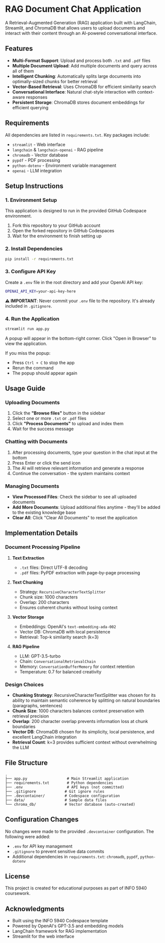 # RAG Document Chat Application

A Retrieval-Augmented Generation (RAG) application built with LangChain, Streamlit, and ChromaDB that allows users to upload documents and interact with their content through an AI-powered conversational interface.

## Features

- **Multi-Format Support**: Upload and process both `.txt` and `.pdf` files
- **Multiple Document Upload**: Add multiple documents and query across all of them
- **Intelligent Chunking**: Automatically splits large documents into optimally-sized chunks for better retrieval
- **Vector-Based Retrieval**: Uses ChromaDB for efficient similarity search
- **Conversational Interface**: Natural chat-style interaction with context-aware responses
- **Persistent Storage**: ChromaDB stores document embeddings for efficient querying

## Requirements

All dependencies are listed in `requirements.txt`. Key packages include:
- `streamlit` - Web interface
- `langchain` & `langchain-openai` - RAG pipeline
- `chromadb` - Vector database
- `pypdf` - PDF processing
- `python-dotenv` - Environment variable management
- `openai` - LLM integration

## Setup Instructions

### 1. Environment Setup

This application is designed to run in the provided GitHub Codespace environment.

1. Fork this repository to your GitHub account
2. Open the forked repository in GitHub Codespaces
3. Wait for the environment to finish setting up

### 2. Install Dependencies

```bash
pip install -r requirements.txt
```

### 3. Configure API Key

Create a `.env` file in the root directory and add your OpenAI API key:

```bash
OPENAI_API_KEY=your-api-key-here
```

**⚠️ IMPORTANT**: Never commit your `.env` file to the repository. It's already included in `.gitignore`.

### 4. Run the Application

```bash
streamlit run app.py
```

A popup will appear in the bottom-right corner. Click "Open in Browser" to view the application.

If you miss the popup:
- Press `Ctrl + C` to stop the app
- Rerun the command
- The popup should appear again

## Usage Guide

### Uploading Documents

1. Click the **"Browse files"** button in the sidebar
2. Select one or more `.txt` or `.pdf` files
3. Click **"Process Documents"** to upload and index them
4. Wait for the success message

### Chatting with Documents

1. After processing documents, type your question in the chat input at the bottom
2. Press Enter or click the send icon
3. The AI will retrieve relevant information and generate a response
4. Continue the conversation - the system maintains context

### Managing Documents

- **View Processed Files**: Check the sidebar to see all uploaded documents
- **Add More Documents**: Upload additional files anytime - they'll be added to the existing knowledge base
- **Clear All**: Click "Clear All Documents" to reset the application

## Implementation Details

### Document Processing Pipeline

1. **Text Extraction**
   - `.txt` files: Direct UTF-8 decoding
   - `.pdf` files: PyPDF extraction with page-by-page processing

2. **Text Chunking**
   - Strategy: `RecursiveCharacterTextSplitter`
   - Chunk size: 1000 characters
   - Overlap: 200 characters
   - Ensures coherent chunks without losing context

3. **Vector Storage**
   - Embeddings: OpenAI's `text-embedding-ada-002`
   - Vector DB: ChromaDB with local persistence
   - Retrieval: Top-k similarity search (k=3)

4. **RAG Pipeline**
   - LLM: GPT-3.5-turbo
   - Chain: `ConversationalRetrievalChain`
   - Memory: `ConversationBufferMemory` for context retention
   - Temperature: 0.7 for balanced creativity

### Design Choices

- **Chunking Strategy**: RecursiveCharacterTextSplitter was chosen for its ability to maintain semantic coherence by splitting on natural boundaries (paragraphs, sentences)
- **Chunk Size**: 1000 characters balances context preservation with retrieval precision
- **Overlap**: 200 character overlap prevents information loss at chunk boundaries
- **Vector DB**: ChromaDB chosen for its simplicity, local persistence, and excellent LangChain integration
- **Retrieval Count**: k=3 provides sufficient context without overwhelming the LLM

## File Structure

```
.
├── app.py                  # Main Streamlit application
├── requirements.txt        # Python dependencies
├── .env                    # API keys (not committed)
├── .gitignore             # Git ignore rules
├── .devcontainer/         # Codespace configuration
├── data/                  # Sample data files
└── chroma_db/             # Vector database (auto-created)
```

## Configuration Changes

No changes were made to the provided `.devcontainer` configuration. The following were added:
- `.env` for API key management
- `.gitignore` to prevent sensitive data commits
- Additional dependencies in `requirements.txt`: `chromadb`, `pypdf`, `python-dotenv`


## License

This project is created for educational purposes as part of INFO 5940 coursework.

## Acknowledgments

- Built using the INFO 5940 Codespace template
- Powered by OpenAI's GPT-3.5 and embedding models
- LangChain framework for RAG implementation
- Streamlit for the web interface
